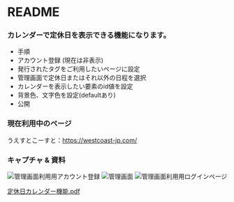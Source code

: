 # README

### カレンダーで定休日を表示できる機能になります。

- 手順
- アカウント登録 (現在は非表示)
- 発行されたタグをご利用したいページに設定
- 管理画面で定休日またはそれ以外の日程を選択
- カレンダーを表示したい要素のid値を設定
- 背景色、文字色を設定(defaultあり)
- 公開

### 現在利用中のページ
うえすとこーすと：https://westcoast-jp.com/

### キャプチャ & 資料
![管理画面利用用アカウント登録](https://user-images.githubusercontent.com/105359638/172763547-24e76ed6-8041-40ff-a250-aab188f169df.png)
![管理画面](https://user-images.githubusercontent.com/105359638/172763538-0b87fddc-3d92-4fc5-a922-dc378a60e3b5.png)
![管理画面利用用ログインページ](https://user-images.githubusercontent.com/105359638/172763550-f32d88ad-b937-4ab8-9c4a-65d90416581f.png)

[定休日カレンダー機能.pdf](https://github.com/catsIsland/show_business_day/files/8866729/default.pdf)
